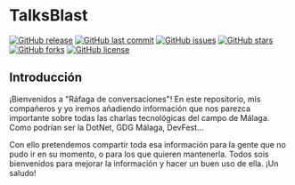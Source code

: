 # TalksBlast

[![GitHub release](https://img.shields.io/github/release/KamiKeys/TalksBlast.svg)]()
[![GitHub last commit](https://img.shields.io/github/last-commit/KamiKeys/TalksBlast.svg)]()
[![GitHub issues](https://img.shields.io/github/issues/KamiKeys/TalksBlast.svg)]()
[![GitHub stars](https://img.shields.io/github/stars/KamiKeys/TalksBlast.svg)]()
[![GitHub forks](https://img.shields.io/github/forks/KamiKeys/TalksBlast.svg)](https://github.com/KamiKeys/TalksBlast/network)
[![GitHub license](https://img.shields.io/github/license/KamiKeys/TalksBlast.svg)](https://github.com/KamiKeys/TalksBlast/blob/master/LICENSE)  
  
## Introducción  
¡Bienvenidos a "Ráfaga de conversaciones"! En este repositorio, mis compañeros y yo iremos añadiendo información que nos parezca importante sobre todas las charlas tecnológicas del campo de Málaga. Como podrían ser la DotNet, GDG Málaga, DevFest...  
  
Con ello pretendemos compartir toda esa información para la gente que no pudo ir en su momento, o para los que quieren mantenerla. Todos sois bienvenidos para mejorar la información y hacer un buen uso de ella. ¡Un saludo!
